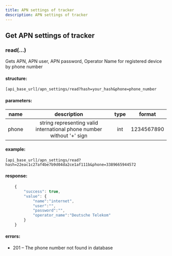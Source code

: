 ```yaml
---
title: APN settings of tracker
description: APN settings of tracker
---
```


## Get APN settings of tracker

### read(...)

Gets APN, APN user, APN password, Operator Name for registered device by phone number

#### structure:

    [api_base_url]/apn_settings/read?hash=your_hash&phone=phone_number

#### parameters:

| name | description | type | format |
| :------: | :------: | :-----:| :-----:|
| phone | string representing valid international phone number without '+' sign | int | 1234567890 |

#### example:

    [api_base_url]/apn_settings/read?hash=22eac1c27af4be7b9d04da2ce1af111b&phone=3389665944572

#### response:

```javascript
    {
        "success": true,
        "value": {
            "name":"internet",
            "user":"",
            "password":"",
            "operator_name":"Deutsche Telekom"
        }
    }
```

#### errors:

*   201 – The phone number not found in database
